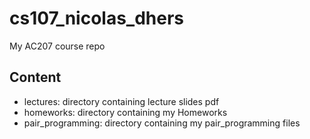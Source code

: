 # cs107_nicolas_dhers
My AC207 course repo

## Content

- lectures: directory containing lecture slides pdf
- homeworks: directory containing my Homeworks
- pair_programming: directory containing my pair_programming files
